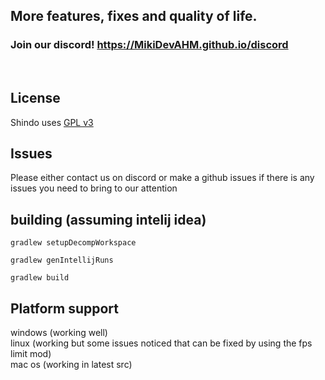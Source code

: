 
## More features, fixes and quality of life.
### Join our discord! https://MikiDevAHM.github.io/discord
<br>


## License 
Shindo uses [GPL v3](https://github.com/GlideClient/client/blob/main/LICENSE)

## Issues
Please either contact us on discord or make a github issues if there is any issues you need to bring to our attention

## building (assuming intelij idea)
```
gradlew setupDecompWorkspace
```
```
gradlew genIntellijRuns
```
```
gradlew build
```

## Platform support
windows (working well) <br>
linux (working but some issues noticed that can be fixed by using the fps limit mod) <br>
mac os (working in latest src)





